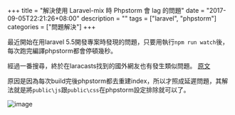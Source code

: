+++
title = "解決使用 Laravel-mix 時 Phpstorm 會 lag 的問題"
date = "2017-09-05T22:21:26+08:00"
description = ""
tags = ["laravel", "phpstorm"]
categories = ["問題解決"]
+++

最近開始在用laravel 5.5開發專案時發現的問題，只要用執行`npm run watch`後，
每次跑完編譯phpstorm都會停頓幾秒。

<!--more-->

經過一番搜尋，終於在laracasts找到的國外網友也有發生類似問題。 
[原文](https://laracasts.com/discuss/channels/javascript/laravel-mix-phpstorm-lag)

原因是因為每次build完後phpstorm都去重建index，所以才照成延遲問題，其解法就是將`public\js`跟`public\css`在phpstorm設定排除就可以了。

![image](/img/2017/2017_09_05_solve_laravel_mix_phpstorm_lag.png)
